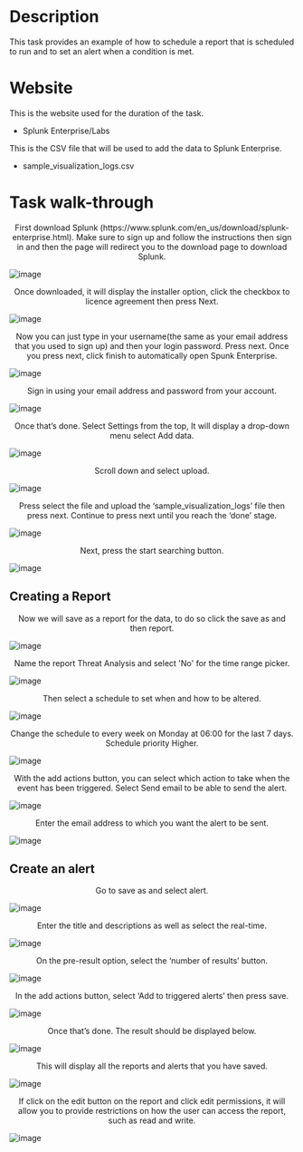 <h1>Description</h1>
This task provides an example of how to schedule a report that is scheduled
to run and to set an alert when a condition is met.


<h1>Website</h1>

This is the website used for the duration of the task.

<ul>
 <li>Splunk Enterprise/Labs</li>
</ul>


This is the CSV file that will be used to add the data to Splunk Enterprise. 

<ul>
  <li>sample_visualization_logs.csv</li>
</ul>

<b><h1>Task walk-through</h1></b>

<p align="center">First download Splunk (https://www.splunk.com/en_us/download/splunk-enterprise.html). Make sure to sign up and follow the instructions then sign in and then the page will redirect you to the download page to download Splunk.</p>

![image](https://github.com/user-attachments/assets/4652724f-6726-428d-ba3b-fe777df0bce4)


<p align="center">Once downloaded, it will display the installer option, click the checkbox to licence agreement then press Next.</p>

![image](https://github.com/user-attachments/assets/adaed98a-459d-4194-b105-133dbfed2054)

<p align="center">Now you can just type in your username(the same as your email address that you used to sign up) and then your login password. Press next. Once you press next, click finish to automatically open Spunk Enterprise.</p> 

![image](https://github.com/user-attachments/assets/862074f4-3ece-4024-b4c8-fcc1885a5894)



<p align="center">Sign in using your email address and password from your account.</p>

![image](https://github.com/user-attachments/assets/7508a537-ae3b-4680-8f5f-9c46f84e5f18)

<p align="center">Once that’s done. Select Settings from the top, It will display a drop-down menu select Add data.</p>

![image](https://github.com/user-attachments/assets/c5714662-42bf-4741-89d9-61402fde0070)


<p align="center">Scroll down and select upload.</p>

![image](https://github.com/user-attachments/assets/07416312-68c9-4855-b18e-2f53f64cbbf3)


<p align="center">Press select the file and upload the ‘sample_visualization_logs’ file then press next. Continue to press next until you reach the ‘done’ stage.</p> 

![image](https://github.com/user-attachments/assets/0691ac48-e9ca-473d-a823-e04c3eb22637)


<p align="center">Next, press the start searching button.</p>

![image](https://github.com/user-attachments/assets/4db99061-df50-4cad-9142-7548dee00fc8)

<b><h2>Creating a Report</h2></b>


<p align="center">Now we will save as a report for the data, to do so click the save as and then report.</p>

![image](https://github.com/user-attachments/assets/ac532d66-5760-4df2-b94b-f3bf26328e31)

<p align="center">Name the report Threat Analysis and select 'No' for the time range picker.</p>

![image](https://github.com/user-attachments/assets/81cde538-c6b4-48f2-8d53-a045cd34664b)

<p align="center">Then select a schedule to set when and how to be altered.</p>

![image](https://github.com/user-attachments/assets/a5c19ae0-2631-4830-b193-6d39801f20ee)


<p align="center">Change the schedule to every week on Monday at 06:00 for the last 7 days. Schedule priority Higher.</p> 

![image](https://github.com/user-attachments/assets/d26cb16b-b177-405a-b84d-f0b9cf340205)

<p align="center">With the add actions button, you can select which action to take when the event has been triggered. Select Send email to be able to send the alert.</p>

![image](https://github.com/user-attachments/assets/828b2ba1-1997-4219-bb9b-b668a1469b3b)


<p align="center">Enter the email address to which you want the alert to be sent.</p>

![image](https://github.com/user-attachments/assets/028016f2-2157-4c32-bbac-ac3526324db6)

<b><h2>Create an alert</h2></b>

<p align="center">Go to save as and select alert.</p>

![image](https://github.com/user-attachments/assets/a3ff5810-d028-41a5-b3eb-29db47ebbb91)


<p align="center">Enter the title and descriptions as well as select the real-time.</p>

![image](https://github.com/user-attachments/assets/2c3e6eb8-0721-422e-aab1-0e69e53139b1)

<p align="center">On the pre-result option, select the ‘number of results’ button.</p>

![image](https://github.com/user-attachments/assets/5cf478ef-c146-4957-b26a-469fdbd20e2a)


<p align="center">In the add actions button, select ‘Add to triggered alerts’ then press save.</p>

![image](https://github.com/user-attachments/assets/bf817c6f-53ff-4598-ab37-9863d1895d99)


<p align="center">Once that’s done. The result should be displayed below.</p>

![image](https://github.com/user-attachments/assets/67d29798-a18a-419b-bc9a-99f9af1e5fe6)

<p align="center">This will display all the reports and alerts that you have saved.</p>

![image](https://github.com/user-attachments/assets/554c0670-59c5-496d-95ec-129f40cc057a)


<p align="center">If click on the edit button on the report and click edit permissions, it will allow you to provide restrictions on how the user can access the report, such as read and write.</p>

![image](https://github.com/user-attachments/assets/128e8b0b-86f2-4e08-bd8e-55d0f1acf303)
